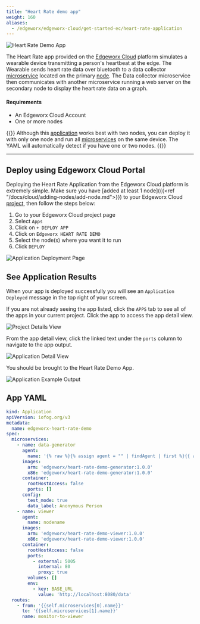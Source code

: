 ```yaml
---
title: "Heart Rate demo app"
weight: 160
aliases:
  - /edgeworx/edgeworx-cloud/get-started-ec/heart-rate-application
---
```


![Heart Rate Demo App](/images/15done.png)

The Heart Rate app provided on the [Edgeworx Cloud](docs/cloud/start-portal) platform simulates a wearable device
transmitting a person's heartbeat at the edge. The Wearable sends heart rate data over bluetooth to
a data collector [microservice](/docs/apps/microservices) located on the primary [node](../../cloud/adding-nodes/_index.md). The Data collector microservice then
communicates with another microservice running a web server on the secondary node to display the
heart rate data on a graph.

#### Requirements

- An Edgeworx Cloud Account
- One or more nodes

{{<info>}} Although this [application](/docs/more/terminology#application) works best with two nodes, you can deploy it with only one
node and run all [microservices](/docs/apps/microservices) on the same device. The YAML will automatically detect if you have
one or two nodes. {{</info>}}

---

## Deploy using Edgeworx Cloud Portal

Deploying the Heart Rate Application from the Edgeworx Cloud platform is extremely simple. Make sure
you have [added at least 1 node]({{<ref "/docs/cloud/adding-nodes/add-node.md">}}) to your Edgeworx Cloud [project](../../more/terminology#project), then
follow the steps below:

1. Go to your Edgeworx Cloud project page
2. Select `Apps`
3. Click on `+ DEPLOY APP`
4. Click on `Edgeworx HEART RATE DEMO`
5. Select the node(s) where you want it to run
6. Click `DEPLOY`

![Application Deployment Page](/images/heart_rate_app_modal.png)

## See Application Results

When your app is deployed successfully you will see an `Application Deployed` message in the top
right of your screen.

If you are not already seeing the app listed, click the `APPS` tab to see all of the apps in your
current project. Click the app to access the app detail view.

![Project Details View](/images/deployed_app.png)

From the app detail view, click the linked text under the `ports` column to navigate to the app
output.

![Application Detail View](/images/app_details.png)

You should be brought to the Heart Rate Demo App.

![Application Example Output](/images/15done.png)

## App YAML

```yaml
kind: Application
apiVersion: iofog.org/v3
metadata:
  name: edgeworx-heart-rate-demo
spec:
  microservices:
    - name: data-generator
      agent:
        name: '{% raw %}{% assign agent = "" | findAgent | first %}{{ agent.name }}'
      images:
        arm: 'edgeworx/heart-rate-demo-generator:1.0.0'
        x86: 'edgeworx/heart-rate-demo-generator:1.0.0'
      container:
        rootHostAccess: false
        ports: []
      config:
        test_mode: true
        data_label: Anonymous Person
    - name: viewer
      agent:
        name: nodename
      images:
        arm: 'edgeworx/heart-rate-demo-viewer:1.0.0'
        x86: 'edgeworx/heart-rate-demo-viewer:1.0.0'
      container:
        rootHostAccess: false
        ports:
          - external: 5005
            internal: 80
            proxy: true
        volumes: []
        env:
          - key: BASE_URL
            value: 'http://localhost:8080/data'
  routes:
    - from: '{{self.microservices[0].name}}'
      to: '{{self.microservices[1].name}}'
      name: monitor-to-viewer

```
